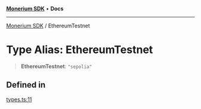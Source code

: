 [**Monerium SDK**](../README.md) • **Docs**

***

[Monerium SDK](../README.md) / EthereumTestnet

# Type Alias: EthereumTestnet

> **EthereumTestnet**: `"sepolia"`

## Defined in

[types.ts:11](https://github.com/monerium/js-monorepo/blob/8ffdbde7b0c2c3e7515c531fdf342b90982e6cc9/packages/sdk/src/types.ts#L11)
